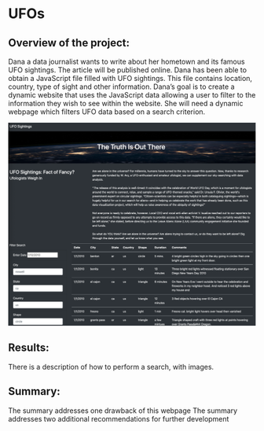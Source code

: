 # UFOs

## Overview of the project:

Dana a data journalist wants to write about her hometown and its famous UFO sightings.  The article will be published online.  Dana has been able to obtain a JavaScript file filled with UFO sightings.  This file contains location, country, type of sight and other information.  Dana’s goal is to create a dynamic website that uses the JavaScript data allowing a user to filter to the information they wish to see within the website.  She will need a dynamic webpage which filters UFO data based on a search criterion. 

![image](UFO_website.png)


## Results:

There is a description of how to perform a search, with images. 

## Summary:

The summary addresses one drawback of this webpage
The summary addresses two additional recommendations for further development 
